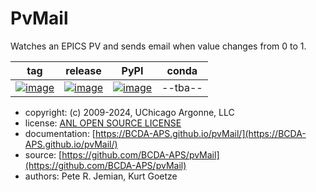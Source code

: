 # PvMail

Watches an EPICS PV and sends email when value changes from 0 to 1.


tag | release | PyPI | conda
--- | --- | --- | ---
[![image](https://img.shields.io/github/tag/BCDA-APS/PvMail.svg)](https://github.com/BCDA-APS/PvMail/tags) |  [![image](https://img.shields.io/github/release/BCDA-APS/PvMail.svg)](https://github.com/BCDA-APS/PvMail/releases) | [![image](https://img.shields.io/pypi/v/PvMail.svg)](https://pypi.python.org/pypi/PvMail/) | --tba--

- copyright:   (c) 2009-2024, UChicago Argonne, LLC
- license: [ANL OPEN SOURCE LICENSE](./src/PvMail/LICENSE)
- documentation: [https://BCDA-APS.github.io/pvMail/](https://BCDA-APS.github.io/pvMail/)
- source: [https://github.com/BCDA-APS/pvMail](https://github.com/BCDA-APS/pvMail)
- authors: Pete R. Jemian, Kurt Goetze
